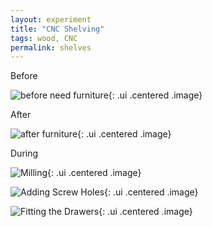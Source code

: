 ```yaml
---
layout: experiment 
title: "CNC Shelving" 
tags: wood, CNC 
permalink: shelves 
---
```



Before

![before need furniture](https://farm8.staticflickr.com/7537/28487890940_232ab47910_b.jpg "Before"){: .ui .centered .image}

After

![after furniture](https://farm9.staticflickr.com/8460/28695092321_32a89d34da_b.jpg "after"){: .ui .centered .image}


During


![Milling](https://farm9.staticflickr.com/8361/28487891540_2a480fba3e_b.jpg "during"){: .ui .centered .image}

![Adding Screw Holes](https://farm9.staticflickr.com/8098/28487890170_0856c2dd88_b.jpg "fitting and screw holes"){: .ui .centered .image}

![Fitting the Drawers](https://farm9.staticflickr.com/8792/28487892210_730a85e8d3_b.jpg "during"){: .ui .centered .image}


